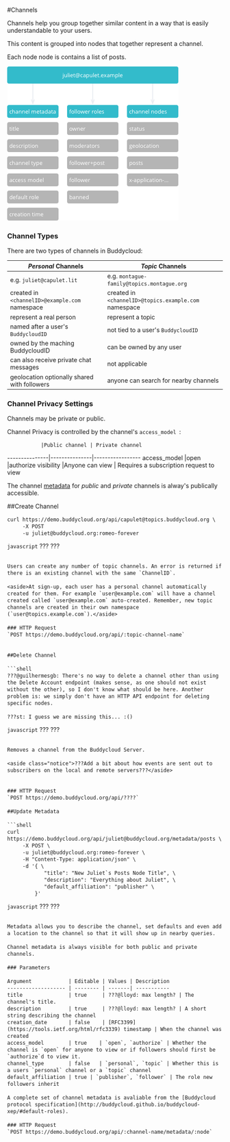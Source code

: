 #Channels

Channels help you group together similar content in a way that is easily understandable to your users. 

This content is grouped into nodes that together represent a channel. 

Each node node is contains a list of posts.

![Channels and Nodes](/theme/static/img/diagrams/channel%20hierachy.png "Channels and Nodes")



### Channel Types

There are two types of channels in Buddycloud:

_Personal_ Channels                            | _Topic_ Channels 
-----------------------------------------------|--------------------------------------------------------------
e.g. `juliet@capulet.lit`                      | e.g. `montague-family@topics.montague.org`
created in `<channelID>@example.com` namespace | created in `<channelID>@topics.example.com` namespace
represent a real person                        | represent a topic
named after a user's `BuddycloudID`            | not tied to a user's `BuddycloudID`
owned by the maching BuddycloudID              | can be owned by any user
can also receive private chat messages         | not applicable
geolocation optionally shared with followers   | anyone can search for nearby channels

### Channel Privacy Settings

Channels may be private or public.

Channel Privacy is controlled by the channel's `access_model `:

               |Public channel | Private channel
---------------|---------------|-----------------
access_model   |open           |authorize
visibility     |Anyone can view | Requires a subscription request to view

The channel [metadata](#update-metadata) for _public_ and _private_ channels is alway's publically accessible.

##Create Channel

```shell
curl https://demo.buddycloud.org/api/capulet@topics.buddycloud.org \
     -X POST
     -u juliet@buddycloud.org:romeo-forever
```

```javascript```
???
???
```

Users can create any number of topic channels. An error is returned if there is an existing channel with the same `ChannelID`.

<aside>At sign-up, each user has a personal channel automatically created for them. For example `user@example.com` will have a channel created called `user@example.com` auto-created. Remember, new topic channels are created in their own namespace (`user@topics.example.com`).</aside>

### HTTP Request
`POST https://demo.buddycloud.org/api/:topic-channel-name`


##Delete Channel

```shell
???@guilhermesgb: There's no way to delete a channel other than using the Delete Account endpoint (makes sense, as one should not exist without the other), so I don't know what should be here. Another problem is: we simply don't have an HTTP API endpoint for deleting specific nodes.

???st: I guess we are missing this... :()

```

```javascript```
???
???
```

Removes a channel from the Buddycloud Server.

<aside class="notice">???Add a bit about how events are sent out to subscribers on the local and remote servers???</aside>


### HTTP Request
`POST https://demo.buddycloud.org/api/????`

##Update Metadata

```shell
curl https://demo.buddycloud.org/api/juliet@buddycloud.org/metadata/posts \
     -X POST \
     -u juliet@buddycloud.org:romeo-forever \
     -H "Content-Type: application/json" \
     -d '{ \
            "title": "New Juliet`s Posts Node Title", \
            "description": "Everything about Juliet", \
            "default_affiliation": "publisher" \
         }'
```

```javascript```
???
???
```

Metadata allows you to describe the channel, set defaults and even add a location to the channel so that it will show up in nearby queries.

Channel metadata is always visible for both public and private channels.

### Parameters

Argument            | Editable | Values | Description
------------------- | -------- | -------| -----------
title               | true     | ???@lloyd: max length? | The channel's title.
description         | true     | ???@lloyd: max length? | A short string describing the channel 
creation_date       | false    | [RFC3399](https://tools.ietf.org/html/rfc3339) timestamp | When the channel was created
access_model        | true    | `open`, `authorize` | Whether the channel is `open` for anyone to view or if followers should first be `authorize`d to view it.
channel_type        | false   | `personal`, `topic` | Whether this is a users `personal` channel or a `topic` channel
default_affiliation | true | `publisher`, `follower` | The role new followers inherit

A complete set of channel metadata is avaliable from the [Buddycloud protocol specification](http://buddycloud.github.io/buddycloud-xep/#default-roles). 

### HTTP Request
`POST https://demo.buddycloud.org/api/:channel-name/metadata/:node`
